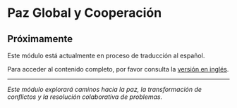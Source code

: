 # Paz Global y Cooperación

## Próximamente

Este módulo está actualmente en proceso de traducción al español. 

Para acceder al contenido completo, por favor consulta la [versión en inglés](../../en/05_GlobalPeace_Cooperation/README.md).

---

*Este módulo explorará caminos hacia la paz, la transformación de conflictos y la resolución colaborativa de problemas.*
